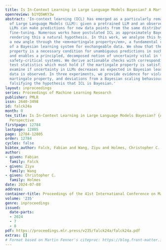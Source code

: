 ```yaml
---
title: Is In-Context Learning in Large Language Models Bayesian? A Martingale Perspective
openreview: b1YQ5WKY3w
abstract: 'In-context learning (ICL) has emerged as a particularly remarkable characteristic
  of Large Language Models (LLM): given a pretrained LLM and an observed dataset,
  LLMs can make predictions for new data points from the same distribution without
  fine-tuning. Numerous works have postulated ICL as approximately Bayesian inference,
  rendering this a natural hypothesis. In this work, we analyse this hypothesis from
  a new angle through the <em>martingale property</em>, a fundamental requirement
  of a Bayesian learning system for exchangeable data. We show that the martingale
  property is a necessary condition for unambiguous predictions in such scenarios,
  and enables a principled, decomposed notion of uncertainty vital in trustworthy,
  safety-critical systems. We derive actionable checks with corresponding theory and
  test statistics which must hold if the martingale property is satisfied. We also
  examine if uncertainty in LLMs decreases as expected in Bayesian learning when more
  data is observed. In three experiments, we provide evidence for violations of the
  martingale property, and deviations from a Bayesian scaling behaviour of uncertainty,
  falsifying the hypothesis that ICL is Bayesian.'
layout: inproceedings
series: Proceedings of Machine Learning Research
publisher: PMLR
issn: 2640-3498
id: falck24a
month: 0
tex_title: Is In-Context Learning in Large Language Models Bayesian? {A} Martingale
  Perspective
firstpage: 12784
lastpage: 12805
page: 12784-12805
order: 12784
cycles: false
bibtex_author: Falck, Fabian and Wang, Ziyu and Holmes, Christopher C.
author:
- given: Fabian
  family: Falck
- given: Ziyu
  family: Wang
- given: Christopher C.
  family: Holmes
date: 2024-07-08
address:
container-title: Proceedings of the 41st International Conference on Machine Learning
volume: '235'
genre: inproceedings
issued:
  date-parts:
  - 2024
  - 7
  - 8
pdf: https://proceedings.mlr.press/v235/falck24a/falck24a.pdf
extras: []
# Format based on Martin Fenner's citeproc: https://blog.front-matter.io/posts/citeproc-yaml-for-bibliographies/
---
```

